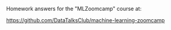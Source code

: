 Homework answers for the "MLZoomcamp" course at:

https://github.com/DataTalksClub/machine-learning-zoomcamp